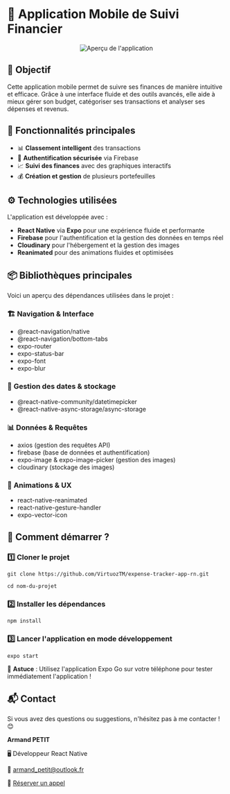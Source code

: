 # 📱 Application Mobile de Suivi Financier

<p align="center">
  <img src="https://github.com/user-attachments/assets/64c44a9f-3f2f-4ed5-8a08-d5464bec7cba" alt="Aperçu de l'application">
</p>

## 📌 Objectif

Cette application mobile permet de suivre ses finances de manière intuitive et efficace. Grâce à une interface fluide et des outils avancés, elle aide à mieux gérer son budget, catégoriser ses transactions et analyser ses dépenses et revenus.

## 🎯 Fonctionnalités principales

- 📊 **Classement intelligent** des transactions
- 🔐 **Authentification sécurisée** via Firebase
- 📈 **Suivi des finances** avec des graphiques interactifs
- 💰 **Création et gestion** de plusieurs portefeuilles

## ⚙️ Technologies utilisées

L'application est développée avec :

- **React Native** via **Expo** pour une expérience fluide et performante
- **Firebase** pour l'authentification et la gestion des données en temps réel
- **Cloudinary** pour l'hébergement et la gestion des images
- **Reanimated** pour des animations fluides et optimisées

## 📦 Bibliothèques principales

Voici un aperçu des dépendances utilisées dans le projet :

### 🏗️ **Navigation & Interface**

- @react-navigation/native
- @react-navigation/bottom-tabs
- expo-router
- expo-status-bar
- expo-font
- expo-blur

### 📅 **Gestion des dates & stockage**

- @react-native-community/datetimepicker
- @react-native-async-storage/async-storage

### 📊 **Données & Requêtes**

- axios (gestion des requêtes API)
- firebase (base de données et authentification)
- expo-image & expo-image-picker (gestion des images)
- cloudinary (stockage des images)

### 🎨 **Animations & UX**

- react-native-reanimated
- react-native-gesture-handler
- expo-vector-icon

## 🚀 Comment démarrer ?

### 1️⃣ Cloner le projet

`git clone https://github.com/VirtuozTM/expense-tracker-app-rn.git`

`cd nom-du-projet`

### 2️⃣ Installer les dépendances

`npm install`

### 3️⃣ Lancer l'application en mode développement

`expo start`

📌 **Astuce** : Utilisez l'application Expo Go sur votre téléphone pour tester immédiatement l'application !

## 📬 Contact

Si vous avez des questions ou suggestions, n'hésitez pas à me contacter ! 😊

**Armand PETIT**

🖥️ Développeur React Native

📧 [armand_petit@outlook.fr](mailto:armand_petit@outlook.fr)

📅 [Réserver un appel](https://calendly.com/armand_petit/30min)
